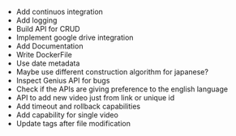 - Add continuos integration
- Add logging
- Build API for CRUD
- Implement google drive integration
- Add Documentation
- Write DockerFile
- Use date metadata
- Maybe use different construction algorithm for japanese?
- Inspect Genius API for bugs
- Check if the APIs are giving preference to the english language
- API to add new video just from link or unique id
- Add timeout and rollback capabilities
- Add capability for single video
- Update tags after file modification
